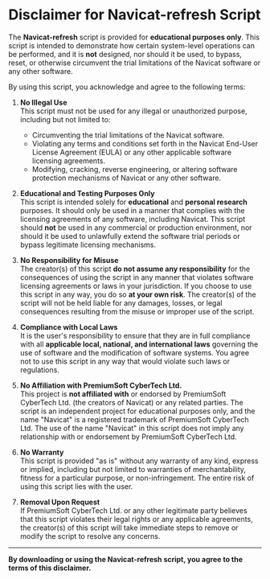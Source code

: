 # Disclaimer for Navicat-refresh Script

The **Navicat-refresh** script is provided for **educational purposes only**. This script is intended to demonstrate how certain system-level operations can be performed, and it is **not** designed, nor should it be used, to bypass, reset, or otherwise circumvent the trial limitations of the Navicat software or any other software.

By using this script, you acknowledge and agree to the following terms:

1. **No Illegal Use**  
   This script must not be used for any illegal or unauthorized purpose, including but not limited to:
   - Circumventing the trial limitations of the Navicat software.
   - Violating any terms and conditions set forth in the Navicat End-User License Agreement (EULA) or any other applicable software licensing agreements.
   - Modifying, cracking, reverse engineering, or altering software protection mechanisms of Navicat or any other software.

2. **Educational and Testing Purposes Only**  
   This script is intended solely for **educational** and **personal research** purposes. It should only be used in a manner that complies with the licensing agreements of any software, including Navicat. This script should **not** be used in any commercial or production environment, nor should it be used to unlawfully extend the software trial periods or bypass legitimate licensing mechanisms.

3. **No Responsibility for Misuse**  
   The creator(s) of this script **do not assume any responsibility** for the consequences of using the script in any manner that violates software licensing agreements or laws in your jurisdiction. If you choose to use this script in any way, you do so **at your own risk**. The creator(s) of the script will not be held liable for any damages, losses, or legal consequences resulting from the misuse or improper use of the script.

4. **Compliance with Local Laws**  
   It is the user's responsibility to ensure that they are in full compliance with all **applicable local, national, and international laws** governing the use of software and the modification of software systems. You agree not to use this script in any way that would violate such laws or regulations.

5. **No Affiliation with PremiumSoft CyberTech Ltd.**  
   This project is **not affiliated with** or endorsed by PremiumSoft CyberTech Ltd. (the creators of Navicat) or any related parties. The script is an independent project for educational purposes only, and the name "Navicat" is a registered trademark of PremiumSoft CyberTech Ltd. The use of the name "Navicat" in this script does not imply any relationship with or endorsement by PremiumSoft CyberTech Ltd.

6. **No Warranty**  
   This script is provided "as is" without any warranty of any kind, express or implied, including but not limited to warranties of merchantability, fitness for a particular purpose, or non-infringement. The entire risk of using this script lies with the user.

7. **Removal Upon Request**  
   If PremiumSoft CyberTech Ltd. or any other legitimate party believes that this script violates their legal rights or any applicable agreements, the creator(s) of this script will take immediate steps to remove or modify the script to resolve any concerns.

---

**By downloading or using the Navicat-refresh script, you agree to the terms of this disclaimer.**

